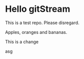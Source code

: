 # Hello gitStream
This is a test repo. Please disregard.

Apples, oranges and bananas.


This is a change


asg

